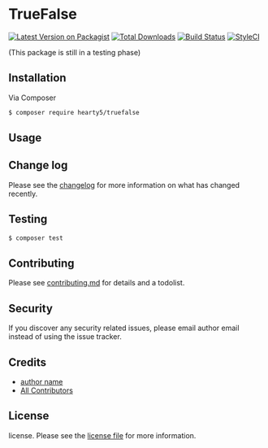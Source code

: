 # TrueFalse

[![Latest Version on Packagist][ico-version]][link-packagist]
[![Total Downloads][ico-downloads]][link-downloads]
[![Build Status][ico-travis]][link-travis]
[![StyleCI][ico-styleci]][link-styleci]

(This package is still in a testing phase)

## Installation

Via Composer

``` bash
$ composer require hearty5/truefalse
```

## Usage

## Change log

Please see the [changelog](changelog.md) for more information on what has changed recently.

## Testing

``` bash
$ composer test
```

## Contributing

Please see [contributing.md](contributing.md) for details and a todolist.

## Security

If you discover any security related issues, please email author email instead of using the issue tracker.

## Credits

- [author name][link-author]
- [All Contributors][link-contributors]

## License

license. Please see the [license file](license.md) for more information.

[ico-version]: https://img.shields.io/packagist/v/hearty5/truefalse.svg?style=flat-square
[ico-downloads]: https://img.shields.io/packagist/dt/hearty5/truefalse.svg?style=flat-square
[ico-travis]: https://img.shields.io/travis/hearty5/truefalse/master.svg?style=flat-square
[ico-styleci]: https://styleci.io/repos/12345678/shield

[link-packagist]: https://packagist.org/packages/hearty5/truefalse
[link-downloads]: https://packagist.org/packages/hearty5/truefalse
[link-travis]: https://travis-ci.org/hearty5/truefalse
[link-styleci]: https://styleci.io/repos/12345678
[link-author]: https://github.com/hearty5
[link-contributors]: ../../contributors
